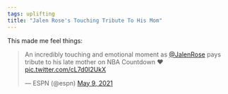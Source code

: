 ```yaml
---
tags: uplifting
title: "Jalen Rose's Touching Tribute To His Mom"
---
```


This made me feel things:

<blockquote class="twitter-tweet"><p lang="en" dir="ltr">An incredibly touching and emotional moment as <a href="https://twitter.com/JalenRose?ref_src=twsrc%5Etfw">@JalenRose</a> pays tribute to his late mother on NBA Countdown ❤️ <a href="https://t.co/cL7d0I2UkX">pic.twitter.com/cL7d0I2UkX</a></p>&mdash; ESPN (@espn) <a href="https://twitter.com/espn/status/1391449859845152768?ref_src=twsrc%5Etfw">May 9, 2021</a></blockquote> <script async src="https://platform.twitter.com/widgets.js" charset="utf-8"></script>
